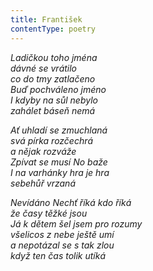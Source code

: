 ```yaml
---
title: František
contentType: poetry
---
```


_Ladičkou toho jména  
dávné se vrátilo  
co do tmy zatlačeno  
Buď pochváleno jméno  
I kdyby na sůl nebylo  
zahálet báseň nemá_

  

_Ať uhladí se zmuchlaná  
svá pírka rozčechrá  
a nějak rozváže  
Zpívat se musí No baže  
I na varhánky hra je hra  
sebehůř vrzaná_

  

_Nevídáno Nechť říká kdo říká  
že časy těžké jsou  
Já k dětem šel jsem pro rozumy  
všelicos z nebe ještě umí  
a nepotázal se s tak zlou  
když ten čas tolik utíká_
